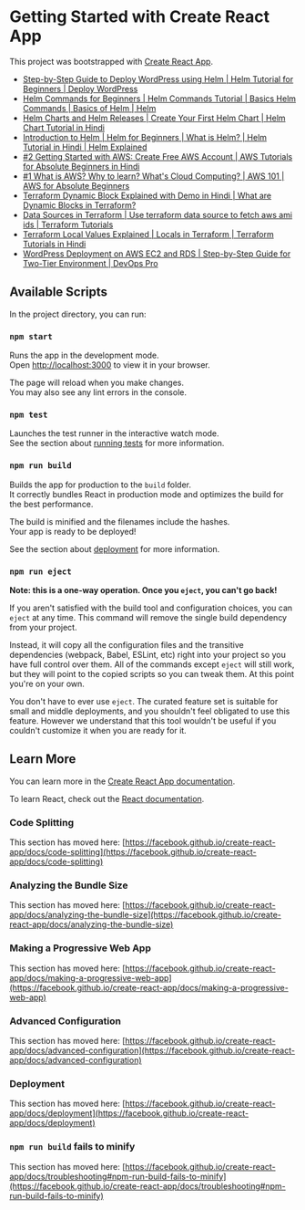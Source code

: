# Getting Started with Create React App

This project was bootstrapped with [Create React App](https://github.com/facebook/create-react-app).

<!-- YOUTUBE:START -->
- [Step-by-Step Guide to Deploy WordPress using Helm | Helm Tutorial for Beginners | Deploy WordPress](https://www.youtube.com/watch?v=LJLYmm0L_YA)
- [Helm Commands for Beginners | Helm Commands Tutorial | Basics Helm Commands | Basics of Helm | Helm](https://www.youtube.com/watch?v=NCfKjSP2luc)
- [Helm Charts and Helm Releases | Create Your First Helm Chart | Helm Chart Tutorial in Hindi](https://www.youtube.com/watch?v=GbWYcj2V1cM)
- [Introduction to Helm | Helm for Beginners | What is Helm? | Helm Tutorial in Hindi | Helm Explained](https://www.youtube.com/watch?v=b7RuASfl3Nw)
- [#2 Getting Started with AWS: Create Free AWS Account | AWS Tutorials for Absolute Beginners in Hindi](https://www.youtube.com/watch?v=53nNg7X86yc)
- [#1 What is AWS? Why to learn? What&#39;s Cloud Computing? | AWS 101 | AWS for Absolute Beginners](https://www.youtube.com/watch?v=S0pHo5rhsxE)
- [Terraform Dynamic Block Explained with Demo in Hindi | What are Dynamic Blocks in Terraform?](https://www.youtube.com/watch?v=4wGTVBzQYDs)
- [Data Sources in Terraform | Use terraform data source to fetch aws ami ids  | Terraform Tutorials](https://www.youtube.com/watch?v=_NU3jIwvPGs)
- [Terraform Local Values Explained | Locals in Terraform | Terraform Tutorials in Hindi](https://www.youtube.com/watch?v=ldK_98oPjMc)
- [WordPress Deployment on AWS EC2 and RDS | Step-by-Step Guide for Two-Tier Environment | DevOps Pro](https://www.youtube.com/watch?v=R04upb-Uac4)
<!-- YOUTUBE:END -->

## Available Scripts

In the project directory, you can run:

### `npm start`

Runs the app in the development mode.\
Open [http://localhost:3000](http://localhost:3000) to view it in your browser.

The page will reload when you make changes.\
You may also see any lint errors in the console.

### `npm test`

Launches the test runner in the interactive watch mode.\
See the section about [running tests](https://facebook.github.io/create-react-app/docs/running-tests) for more information.

### `npm run build`

Builds the app for production to the `build` folder.\
It correctly bundles React in production mode and optimizes the build for the best performance.

The build is minified and the filenames include the hashes.\
Your app is ready to be deployed!

See the section about [deployment](https://facebook.github.io/create-react-app/docs/deployment) for more information.

### `npm run eject`

**Note: this is a one-way operation. Once you `eject`, you can't go back!**

If you aren't satisfied with the build tool and configuration choices, you can `eject` at any time. This command will remove the single build dependency from your project.

Instead, it will copy all the configuration files and the transitive dependencies (webpack, Babel, ESLint, etc) right into your project so you have full control over them. All of the commands except `eject` will still work, but they will point to the copied scripts so you can tweak them. At this point you're on your own.

You don't have to ever use `eject`. The curated feature set is suitable for small and middle deployments, and you shouldn't feel obligated to use this feature. However we understand that this tool wouldn't be useful if you couldn't customize it when you are ready for it.

## Learn More

You can learn more in the [Create React App documentation](https://facebook.github.io/create-react-app/docs/getting-started).

To learn React, check out the [React documentation](https://reactjs.org/).

### Code Splitting

This section has moved here: [https://facebook.github.io/create-react-app/docs/code-splitting](https://facebook.github.io/create-react-app/docs/code-splitting)

### Analyzing the Bundle Size

This section has moved here: [https://facebook.github.io/create-react-app/docs/analyzing-the-bundle-size](https://facebook.github.io/create-react-app/docs/analyzing-the-bundle-size)

### Making a Progressive Web App

This section has moved here: [https://facebook.github.io/create-react-app/docs/making-a-progressive-web-app](https://facebook.github.io/create-react-app/docs/making-a-progressive-web-app)

### Advanced Configuration

This section has moved here: [https://facebook.github.io/create-react-app/docs/advanced-configuration](https://facebook.github.io/create-react-app/docs/advanced-configuration)

### Deployment

This section has moved here: [https://facebook.github.io/create-react-app/docs/deployment](https://facebook.github.io/create-react-app/docs/deployment)

### `npm run build` fails to minify

This section has moved here: [https://facebook.github.io/create-react-app/docs/troubleshooting#npm-run-build-fails-to-minify](https://facebook.github.io/create-react-app/docs/troubleshooting#npm-run-build-fails-to-minify)
